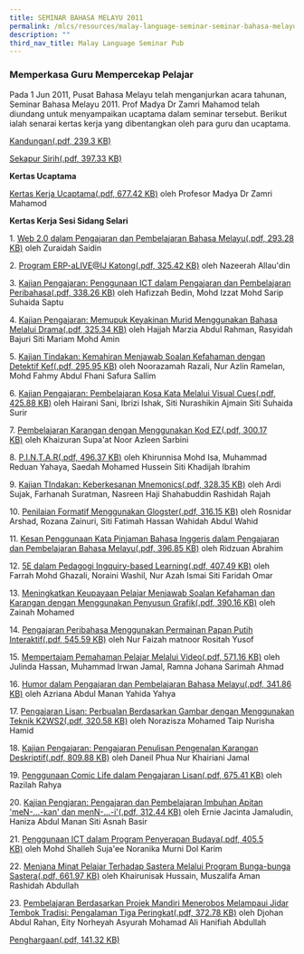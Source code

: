 ```yaml
---
title: SEMINAR BAHASA MELAYU 2011
permalink: /mlcs/resources/malay-language-seminar-seminar-bahasa-melayu-publications/seminar-bahasa-melayu-2011/
description: ""
third_nav_title: Malay Language Seminar Pub
---
```

### Memperkasa Guru Mempercekap Pelajar

Pada 1 Jun 2011, Pusat Bahasa Melayu telah menganjurkan acara tahunan, Seminar Bahasa Melayu 2011. Prof Madya Dr Zamri Mahamod telah diundang untuk menyampaikan ucaptama dalam seminar tersebut. Berikut ialah senarai kertas kerja yang dibentangkan oleh para guru dan ucaptama.

[Kandungan(.pdf, 239.3 KB)](/files/01-kandungan-2011.pdf)

[Sekapur Sirih(.pdf, 397.33 KB)](/files/02-sekapur-sirih-2011.pdf)

**Kertas Ucaptama**

[Kertas Kerja Ucaptama(.pdf, 677.42 KB)](/files/03-ucaptama-dr-zamri-final-(main-speaker).pdf) oleh Profesor Madya Dr Zamri Mahamod

**Kertas Kerja Sesi Sidang Selari**

1. [Web 2.0 dalam Pengajaran dan Pembelajaran Bahasa Melayu(.pdf, 293.28 KB)](/files/paper1---a1-kertas-kerja-beacon-pri-final.pdf) oleh Zuraidah Saidin

2. [Program ERP-aLIVE@IJ Katong(.pdf, 325.42 KB)](https://academyofsingaporeteachers.moe.edu.sg/docs/librariesprovider6/ml-poetry-sg50/seminar-bahasa-melayu-2011/kertas-kerja-sesi-sidang-selari/paper2---a2-kertas-kerja-chij-katong-pri-final.pdf?sfvrsn=236ce51e_2 "Program ERP-aLIVE@IJ Katong") oleh Nazeerah Allau'din  

3. [Kajian Pengajaran: Penggunaan ICT dalam Pengajaran dan Pembelajaran Peribahasa(.pdf, 338.26 KB)](https://academyofsingaporeteachers.moe.edu.sg/docs/librariesprovider6/ml-poetry-sg50/seminar-bahasa-melayu-2011/kertas-kerja-sesi-sidang-selari/paper3---b1-kertas-kerja-elias-park-pri-final.pdf?sfvrsn=4f98935e_2 "Kajian Pengajaran: Penggunaan ICT dalam Pengajaran dan Pembelajaran Peribahasa") oleh Hafizzah Bedin, Mohd Izzat Mohd Sarip Suhaida Saptu  

4. [Kajian Pengajaran: Memupuk Keyakinan Murid Menggunakan Bahasa Melalui Drama(.pdf, 325.34 KB)](https://academyofsingaporeteachers.moe.edu.sg/docs/librariesprovider6/ml-poetry-sg50/seminar-bahasa-melayu-2011/kertas-kerja-sesi-sidang-selari/paper4---b2-kertas-kerja-fuchun-pri-final.pdf?sfvrsn=4ae63449_2 "Kajian Pengajaran: Memupuk Keyakinan Murid Menggunakan Bahasa Melalui Drama") oleh Hajjah Marzia Abdul Rahman, Rasyidah Bajuri Siti Mariam Mohd Amin  

5. [Kajian Tindakan: Kemahiran Menjawab Soalan Kefahaman dengan Detektif Kef(.pdf, 295.95 KB)](https://academyofsingaporeteachers.moe.edu.sg/docs/librariesprovider6/ml-poetry-sg50/seminar-bahasa-melayu-2011/kertas-kerja-sesi-sidang-selari/paper5---c1-kertas-kerja-north-spring-pri-final.pdf?sfvrsn=2612fbb1_2 "Kajian Tindakan: Kemahiran Menjawab Soalan Kefahaman dengan Detektif Kef") oleh Noorazamah Razali, Nur Azlin Ramelan, Mohd Fahmy Abdul Fhani Safura Sallim  

6. [Kajian Pengajaran: Pembelajaran Kosa Kata Melalui Visual Cues(.pdf, 425.88 KB)](https://academyofsingaporeteachers.moe.edu.sg/docs/librariesprovider6/ml-poetry-sg50/seminar-bahasa-melayu-2011/kertas-kerja-sesi-sidang-selari/paper6---c2-kertas-kerja-woodlands-pri-final.pdf?sfvrsn=2b508d56_2 "Kajian Pengajaran: Pembelajaran Kosa Kata Melalui Visual Cues") oleh Hairani Sani, Ibrizi Ishak, Siti Nurashikin Ajmain Siti Suhaida Surir  

7. [Pembelajaran Karangan dengan Menggunakan Kod EZ(.pdf, 300.17 KB)](https://academyofsingaporeteachers.moe.edu.sg/docs/librariesprovider6/ml-poetry-sg50/seminar-bahasa-melayu-2011/kertas-kerja-sesi-sidang-selari/paper7---d1-kertas-kerja-west-view-pri-final.pdf?sfvrsn=95fd5ed7_2 "Pembelajaran Karangan dengan Menggunakan Kod EZ") oleh Khaizuran Supa'at Noor Azleen Sarbini  

8. [P.I.N.T.A.R(.pdf, 496.37 KB)](https://academyofsingaporeteachers.moe.edu.sg/docs/librariesprovider6/ml-poetry-sg50/seminar-bahasa-melayu-2011/kertas-kerja-sesi-sidang-selari/paper8---d2-kertas-kerja-xishan-pri-final.pdf?sfvrsn=4e695129_2 "P.I.N.T.A.R") oleh Khirunnisa Mohd Isa, Muhammad Reduan Yahaya, Saedah Mohamed Hussein Siti Khadijah Ibrahim  

9. [Kajian TIndakan: Keberkesanan Mnemonics(.pdf, 328.35 KB)](https://academyofsingaporeteachers.moe.edu.sg/docs/librariesprovider6/ml-poetry-sg50/seminar-bahasa-melayu-2011/kertas-kerja-sesi-sidang-selari/paper9---e1-kertas-kerja-xinghua-pri-final.pdf?sfvrsn=c1abca5d_2 "Kajian TIndakan: Keberkesanan Mnemonics") oleh Ardi Sujak, Farhanah Suratman, Nasreen Haji Shahabuddin Rashidah Rajah  

10. [Penilaian Formatif Menggunakan Glogster(.pdf, 316.15 KB)](https://academyofsingaporeteachers.moe.edu.sg/docs/librariesprovider6/ml-poetry-sg50/seminar-bahasa-melayu-2011/kertas-kerja-sesi-sidang-selari/paper10---e2-kertas-kerja-yu-neng-final.pdf?sfvrsn=6bd109b2_2 "Penilaian Formatif Menggunakan Glogster") oleh Rosnidar Arshad, Rozana Zainuri, Siti Fatimah Hassan Wahidah Abdul Wahid  

11. [Kesan Penggunaan Kata Pinjaman Bahasa Inggeris dalam Pengajaran dan Pembelajaran Bahasa Melayu(.pdf, 396.85 KB)](https://academyofsingaporeteachers.moe.edu.sg/docs/librariesprovider6/ml-poetry-sg50/seminar-bahasa-melayu-2011/kertas-kerja-sesi-sidang-selari/paper11---f1-kertas-kerja-pasir-ris-crest-final.pdf?sfvrsn=14c66f57_2 "Kesan Penggunaan Kata Pinjaman Bahasa Inggeris dalam Pengajaran dan Pembelajaran Bahasa Melayu") oleh Ridzuan Abrahim  

12. [5E dalam Pedagogi Ingquiry-based Learning(.pdf, 407.49 KB)](https://academyofsingaporeteachers.moe.edu.sg/docs/librariesprovider6/ml-poetry-sg50/seminar-bahasa-melayu-2011/kertas-kerja-sesi-sidang-selari/paper12---f2-kertas-kerja-woodgrove-sec-final.pdf?sfvrsn=bebc3671_2 "5E dalam Pedagogi Ingquiry-based Learning") oleh Farrah Mohd Ghazali, Noraini Washil, Nur Azah Ismai Siti Faridah Omar  

13. [Meningkatkan Keupayaan Pelajar Menjawab Soalan Kefahaman dan Karangan dengan Menggunakan Penyusun Grafik(.pdf, 390.16 KB)](https://academyofsingaporeteachers.moe.edu.sg/docs/librariesprovider6/ml-poetry-sg50/seminar-bahasa-melayu-2011/kertas-kerja-sesi-sidang-selari/paper13---g1-kertas-kerja-ping-yi-sec-final.pdf?sfvrsn=f2847f76_2 "Meningkatkan Keupayaan Pelajar Menjawab Soalan Kefahaman dan Karangan dengan Menggunakan Penyusun Grafik") oleh Zainah Mohamed  

14. [Pengajaran Peribahasa Menggunakan Permainan Papan Putih Interaktif(.pdf, 545.59 KB)](https://academyofsingaporeteachers.moe.edu.sg/docs/librariesprovider6/ml-poetry-sg50/seminar-bahasa-melayu-2011/kertas-kerja-sesi-sidang-selari/paper14---g2-kertas-kerja-pei-hwa-sec-final.pdf?sfvrsn=b5d6a16b_2 "Pengajaran Peribahasa Menggunakan Permainan Papan Putih Interaktif") oleh Nur Faizah matnoor Rositah Yusof  

15. [Mempertajam Pemahaman Pelajar Melalui Video(.pdf, 571.16 KB)](https://academyofsingaporeteachers.moe.edu.sg/docs/librariesprovider6/ml-poetry-sg50/seminar-bahasa-melayu-2011/kertas-kerja-sesi-sidang-selari/paper15---h1-kertas-kerja-ngee-ann-sec-final.pdf?sfvrsn=3ada3e0a_2 "Mempertajam Pemahaman Pelajar Melalui Video") oleh Julinda Hassan, Muhammad Irwan Jamal, Ramna Johana Sarimah Ahmad  

16. [Humor dalam Pengajaran dan Pembelajaran Bahasa Melayu(.pdf, 341.86 KB)](https://academyofsingaporeteachers.moe.edu.sg/docs/librariesprovider6/ml-poetry-sg50/seminar-bahasa-melayu-2011/kertas-kerja-sesi-sidang-selari/paper16---h2-kertas-kerja-yusof-ishak-sec-final.pdf?sfvrsn=530704fb_2 "Humor dalam Pengajaran dan Pembelajaran Bahasa Melayu") oleh Azriana Abdul Manan Yahida Yahya  

17. [Pengajaran Lisan: Perbualan Berdasarkan Gambar dengan Menggunakan Teknik K2WS2(.pdf, 320.58 KB)](https://academyofsingaporeteachers.moe.edu.sg/docs/librariesprovider6/ml-poetry-sg50/seminar-bahasa-melayu-2011/kertas-kerja-sesi-sidang-selari/paper17---j1-kertas-kerja-coral-sec-final.pdf?sfvrsn=7e88b9ea_2 "Pengajaran Lisan: Perbualan Berdasarkan Gambar dengan Menggunakan Teknik K2WS2") oleh Norazisza Mohamed Taip Nurisha Hamid  

18. [Kajian Pengajaran: Pengajaran Penulisan Pengenalan Karangan Deskriptif(.pdf, 809.88 KB)](https://academyofsingaporeteachers.moe.edu.sg/docs/librariesprovider6/ml-poetry-sg50/seminar-bahasa-melayu-2011/kertas-kerja-sesi-sidang-selari/paper18---j2-kertas-kerja-st-hilda-sec-final.pdf?sfvrsn=4becb29e_2 "Kajian Pengajaran: Pengajaran Penulisan Pengenalan Karangan Deskriptif") oleh Daneil Phua Nur Khairiani Jamal  

19. [Penggunaan Comic Life dalam Pengajaran Lisan(.pdf, 675.41 KB)](https://academyofsingaporeteachers.moe.edu.sg/docs/librariesprovider6/ml-poetry-sg50/seminar-bahasa-melayu-2011/kertas-kerja-sesi-sidang-selari/paper19---k1-kertas-kerja-anderson-sec-final.pdf?sfvrsn=c7cd669d_2 "Penggunaan Comic Life dalam Pengajaran Lisan") oleh Razilah Rahya  

20. [Kajian Pengjaran: Pengajaran dan Pembelajaran Imbuhan Apitan 'meN-...-kan' dan menN-...-i'(.pdf, 312.44 KB)](https://academyofsingaporeteachers.moe.edu.sg/docs/librariesprovider6/ml-poetry-sg50/seminar-bahasa-melayu-2011/kertas-kerja-sesi-sidang-selari/paper20---k2-kertas-kerja-guangyang-sec-final.pdf?sfvrsn=f892eec7_2 "Kajian Pengjaran: Pengajaran dan Pembelajaran Imbuhan Apitan 'meN-...-kan' dan menN-...-i'") oleh Ernie Jacinta Jamaludin, Haniza Abdul Manan Siti Asnah Basir  

21. [Penggunaan ICT dalam Program Penyerapan Budaya(.pdf, 405.5 KB)](https://academyofsingaporeteachers.moe.edu.sg/docs/librariesprovider6/ml-poetry-sg50/seminar-bahasa-melayu-2011/kertas-kerja-sesi-sidang-selari/paper21---l1-kertas-kerja-compassvale-sec-final.pdf?sfvrsn=e104e20_2 "Penggunaan ICT dalam Program Penyerapan Budaya") oleh Mohd Shalleh Suja'ee Noranika Murni Dol Karim  

22. [Menjana Minat Pelajar Terhadap Sastera Melalui Program Bunga-bunga Sastera(.pdf, 661.97 KB)](https://academyofsingaporeteachers.moe.edu.sg/docs/librariesprovider6/ml-poetry-sg50/seminar-bahasa-melayu-2011/kertas-kerja-sesi-sidang-selari/paper22---l2-kertas-kerja-marsiling-sec-(final).pdf?sfvrsn=b03aa243_2 "Menjana Minat Pelajar Terhadap Sastera Melalui Program Bunga-bunga Sastera") oleh Khairunisak Hussain, Muszalifa Aman Rashidah Abdullah  

23. [Pembelajaran Berdasarkan Projek Mandiri Menerobos Melampaui Jidar Tembok Tradisi: Pengalaman Tiga Peringkat(.pdf, 372.78 KB)](https://academyofsingaporeteachers.moe.edu.sg/docs/librariesprovider6/ml-poetry-sg50/seminar-bahasa-melayu-2011/kertas-kerja-sesi-sidang-selari/paper23---m1-kertas-kerja-raffles-ins-final.pdf?sfvrsn=5c47b519_2 "Pembelajaran Berdasarkan Projek Mandiri Menerobos Melampaui Jidar Tembok Tradisi: Pengalaman Tiga Peringkat") oleh Djohan Abdul Rahan, Eity Norheyah Asyurah Mohamad Ali Hanifiah Abdullah

[Penghargaan(.pdf, 141.32 KB)](https://academyofsingaporeteachers.moe.edu.sg/docs/librariesprovider6/ml-poetry-sg50/seminar-bahasa-melayu-2011/penghargaan-2011.pdf?sfvrsn=263d3483_2 "Penghargaan")